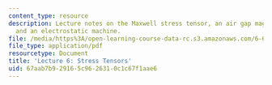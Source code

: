```yaml
---
content_type: resource
description: Lecture notes on the Maxwell stress tensor, an air gap magnetic machine,
  and an electrostatic machine.
file: /media/https%3A/open-learning-course-data-rc.s3.amazonaws.com/6-642-continuum-electromechanics-fall-2008/67aab7b929165c9626310c1c67f1aae6_lec06_f08.pdf
file_type: application/pdf
resourcetype: Document
title: 'Lecture 6: Stress Tensors'
uid: 67aab7b9-2916-5c96-2631-0c1c67f1aae6
---
```

